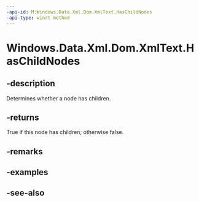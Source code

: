 ```yaml
---
-api-id: M:Windows.Data.Xml.Dom.XmlText.HasChildNodes
-api-type: winrt method
---
```


<!-- Method syntax
public bool HasChildNodes()
-->

# Windows.Data.Xml.Dom.XmlText.HasChildNodes

## -description
Determines whether a node has children.

## -returns
True if this node has children; otherwise false.

## -remarks

## -examples

## -see-also
